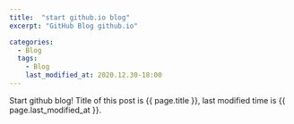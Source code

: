 ```yaml
---
title:  "start github.io blog"
excerpt: "GitHub Blog github.io"

categories:
  - Blog
  tags:
    - Blog
    last_modified_at: 2020.12.30-18:00 
---
```


Start github blog!
Title of this post is {{ page.title }},
last modified time is {{ page.last_modified_at }}.